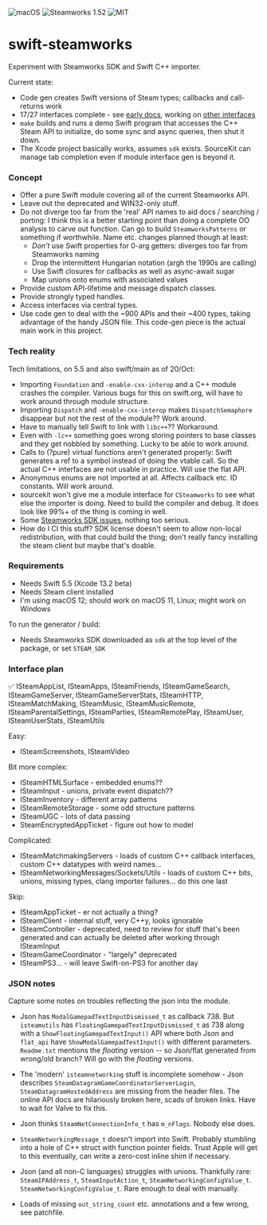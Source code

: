 ![macOS](https://shields.io/badge/platform-macOS%20|%20%3F%3F-lightgrey)
![Steamworks 1.52](https://shields.io/badge/steamworks-1.52-lightgrey)
![MIT](https://shields.io/badge/license-MIT-black)

# swift-steamworks

Experiment with Steamworks SDK and Swift C++ importer.

Current state:
* Code gen creates Swift versions of Steam types; callbacks and call-returns work
* 17/27 interfaces complete - see [early docs](https://johnfairh.github.io/swift-steamworks/index.html),
  working on [other interfaces](#interface-plan)
* `make` builds and runs a demo Swift program that accesses the C++
  Steam API to initialize, do some sync and async queries, then shut it down.
* The Xcode project basically works, assumes `sdk` exists.  SourceKit can manage
  tab completion even if module interface gen is beyond it.

### Concept

* Offer a pure Swift module covering all of the current Steamworks API.
* Leave out the deprecated and WIN32-only stuff.
* Do not diverge too far from the 'real' API names to aid docs / searching / porting:
  I think this is a better starting point than doing a complete OO analysis to carve
  out function.  Can go to build `SteamworksPatterns` or something if worthwhile.  Name
  etc. changes planned though at least:
   * _Don't_ use Swift properties for 0-arg getters: diverges too far from Steamworks
     naming
   * Drop the intermittent Hungarian notation (argh the 1990s are calling)
   * Use Swift closures for callbacks as well as async-await sugar
   * Map unions onto enums with associated values
* Provide custom API-lifetime and message dispatch classes.
* Provide strongly typed handles.
* Access interfaces via central types.
* Use code gen to deal with the ~900 APIs and their ~400 types, taking advantage of the
  handy JSON file.  This code-gen piece is the actual main work in this project.

### Tech reality

Tech limitations, on 5.5 and also swift/main as of 20/Oct:
* Importing `Foundation` and `-enable-cxx-interop` and a C++ module crashes the
  compiler.  Various bugs for this on swift.org, will have to work around through
  module structure.
* Importing `Dispatch` and `-enable-cxx-interop` makes `DispatchSemaphore` disappear
  but not the rest of the module?? Work around.
* Have to manually tell Swift to link with `libc++`?? Workaround.
* Even with `-lc++` something goes wrong storing pointers to base classes and they
  get nobbled by something.  Lucky to be able to work around.
* Calls to (?pure) virtual functions aren't generated properly: Swift generates a ref
  to a symbol instead of doing the vtable call.  So the actual C++ interfaces are not
  usable in practice.  Will use the flat API.
* Anonymous enums are not imported at all.  Affects callback etc. ID constants.
  Will work around.
* sourcekit won't give me a module interface for `CSteamworks` to see what else the
  importer is doing.  Need to build the compiler and debug.  It does look like 99%+ of
  the thing is coming in well.
* Some [Steamworks SDK issues](#json-notes), nothing too serious.
* How do I CI this stuff?  SDK license doesn't seem to allow non-local redistribution,
  with that could build the thing; don't really fancy installing the steam client but
  maybe that's doable.

### Requirements

* Needs Swift 5.5 (Xcode 13.2 beta)
* Needs Steam client installed
* I'm using macOS 12; should work on macOS 11, Linux; might work on Windows

To run the generator / build:
* Needs Steamworks SDK downloaded as `sdk` at the top level of the package, or
  set `STEAM_SDK`

### Interface plan

✅ ISteamAppList, ISteamApps, ISteamFriends, ISteamGameSearch, ISteamGameServer,
ISteamGameServerStats, ISteamHTTP, ISteamMatchMaking, ISteamMusic, ISteamMusicRemote,
ISteamParentalSettings, ISteamParties, ISteamRemotePlay, ISteamUser, ISteamUserStats,
ISteamUtils

Easy:
* ISteamScreenshots, ISteamVideo

Bit more complex:
* ISteamHTMLSurface - embedded enums??
* ISteamInput - unions, private event dispatch??
* ISteamInventory - different array patterns
* ISteamRemoteStorage - some odd structure patterns
* ISteamUGC - lots of data passing
* SteamEncryptedAppTicket - figure out how to model

Complicated:
* ISteamMatchmakingServers - loads of custom C++ callback interfaces, custom
  C++ datatypes with weird names...
* ISteamNetworkingMessages/Sockets/Utils - loads of custom C++ bits, unions,
  missing types, clang importer failures... do this one last

Skip:
* ISteamAppTicket - er not actually a thing?
* ISteamClient - internal stuff, very C++y, looks ignorable
* ISteamController - deprecated, need to review for stuff that's been generated and
  can actually be deleted after working through ISteamInput
* ISteamGameCoordinator - "largely" deprecated
* ISteamPS3... - will leave Swift-on-PS3 for another day

### JSON notes

Capture some notes on troubles reflecting the json into the module.

* Json has `ModalGamepadTextInputDismissed_t` as callback 738.  But `isteamutils` has
  `FloatingGamepadTextInputDismissed_t` as 738 along with a
  `ShowFloatingGamepadTextInput()` API where both Json and `flat_api` have
  `ShowModalGamepadTextInput()` with different parameters.  `Readme.txt` mentions the
  _floating_ version -- so Json/flat generated from wrong/old branch?  Will go with
  the _floating_ versions.

* The 'modern' `isteamnetworking` stuff is incomplete somehow - Json describes
  `SteamDatagramGameCoordinatorServerLogin`, `SteamDatagramHostedAddress` are missing
  from the header files.  The online API docs are hilariously broken here, scads of
  broken links.  Have to wait for Valve to fix this.

* Json thinks `SteamNetConnectionInfo_t` has `m_nFlags`.  Nobody else does.

* `SteamNetworkingMessage_t` doesn't import into Swift.  Probably stumbling into a hole
  of C++ struct with function pointer fields.  Trust Apple will get to this eventually,
  can write a zero-cost inline shim if necessary.

* Json (and all non-C languages) struggles with unions.  Thankfully rare:
  `SteamIPAddress_t`, `SteamInputAction_t`, `SteamNetworkingConfigValue_t`.
  `SteamNetworkingConfigValue_t`.  Rare enough to deal with manually.

* Loads of missing `out_string_count` etc. annotations and a few wrong, see patchfile.
